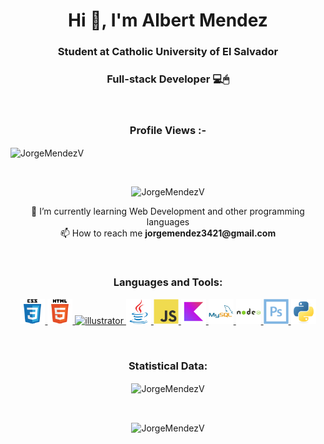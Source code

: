 <h1 align="center">Hi 👋, I'm Albert Mendez</h1>
<h3 align="center">Student at Catholic University of El Salvador</h3>
<h3 align="center">Full-stack Developer 💻🖱</h3>

<br>

<p align="center">
  <h3 align="center">Profile Views :-</h3>
  <img align="center" src="https://komarev.com/ghpvc/?username=JorgeMendezV&label=Profile%20views&color=0e75b6&style=flat" alt="JorgeMendezV" />
</p>


<br>

<p align="center">
  <img src="./transistor-web-design-program.gif" alt="JorgeMendezV" style="width: 50px;" />
</p>


<p align="center">
  🌱 I’m currently learning Web Development and other programming languages
  <br>
  📫 How to reach me <strong>jorgemendez3421@gmail.com</strong>
</p>

<br>

<h3 align="center">Languages and Tools:</h3>
<p align="center">
  <a href="https://getbootstrap.com" target="_blank" rel="noreferrer">
    <img src="https://raw.githubusercontent.com/devicons/devicon/master/icons/css3/css3-original-wordmark.svg" alt="css3" width="40" height="40" />
  </a>

  <a href="https://www.w3.org/html/" target="_blank" rel="noreferrer">
    <img src="https://raw.githubusercontent.com/devicons/devicon/master/icons/html5/html5-original-wordmark.svg" alt="html5" width="40" height="40" />
  </a>

  <a href="https://www.adobe.com/in/products/illustrator.html" target="_blank" rel="noreferrer">
    <img src="https://www.vectorlogo.zone/logos/adobe_illustrator/adobe_illustrator-icon.svg" alt="illustrator" width="40" height="40" />
  </a>

  <a href="https://www.java.com" target="_blank" rel="noreferrer">
    <img src="https://raw.githubusercontent.com/devicons/devicon/master/icons/java/java-original.svg" alt="java" width="40" height="40" />
  </a>

  <a href="https://developer.mozilla.org/en-US/docs/Web/JavaScript" target="_blank" rel="noreferrer">
    <img src="https://raw.githubusercontent.com/devicons/devicon/master/icons/javascript/javascript-original.svg" alt="javascript" width="40" height="40" />
  </a>

  <a href="https://kotlinlang.org" target="_blank" rel="noreferrer">
    <img src="https://raw.githubusercontent.com/devicons/devicon/master/icons/kotlin/kotlin-original.svg" alt="kotlin" width="40" height="40" />
  </a>

  <a href="https://www.mysql.com/" target="_blank" rel="noreferrer">
    <img src="https://raw.githubusercontent.com/devicons/devicon/master/icons/mysql/mysql-original-wordmark.svg" alt="mysql" width="40" height="40" />
  </a>

  <a href="https://nodejs.org" target="_blank" rel="noreferrer">
    <img src="https://raw.githubusercontent.com/devicons/devicon/master/icons/nodejs/nodejs-original-wordmark.svg" alt="nodejs" width="40" height="40" />
  </a>

  <a href="https://pandas.pydata.org/" target="_blank" rel="noreferrer">
    <img src="https://raw.githubusercontent.com/devicons/devicon/master/icons/photoshop/photoshop-line.svg" alt="photoshop" width="40" height="40" />
  </a>

  <a href="https://www.python.org" target="_blank" rel="noreferrer">
    <img src="https://raw.githubusercontent.com/devicons/devicon/master/icons/python/python-original.svg" alt="python" width="40" height="40" />
  </a>
</p>

<br>

<h3 align="center">Statistical Data:</h3>
<p align="center">
  <img align="center" src="https://github-readme-stats.vercel.app/api/top-langs?username=JorgeMendezV&show_icons=true&locale=en&bg_color=0d1117&text_color=ffffff&layout=compact" alt="JorgeMendezV" bg_color=#808080 />
</p>

<br>

<p align="center">
  <img align="center" src="https://github-readme-streak-stats.herokuapp.com/?user=JorgeMendezV&theme=dark&background=0d1117&date_format=M%20j%5B%2C%20Y%5D" alt="JorgeMendezV" />
</p>
